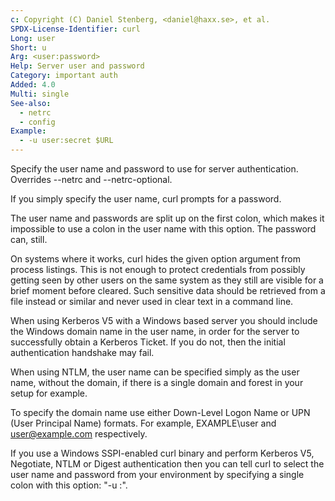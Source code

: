 ```yaml
---
c: Copyright (C) Daniel Stenberg, <daniel@haxx.se>, et al.
SPDX-License-Identifier: curl
Long: user
Short: u
Arg: <user:password>
Help: Server user and password
Category: important auth
Added: 4.0
Multi: single
See-also:
  - netrc
  - config
Example:
  - -u user:secret $URL
---
```


Specify the user name and password to use for server authentication. Overrides
--netrc and --netrc-optional.

If you simply specify the user name, curl prompts for a password.

The user name and passwords are split up on the first colon, which makes it
impossible to use a colon in the user name with this option. The password can,
still.

On systems where it works, curl hides the given option argument from process
listings. This is not enough to protect credentials from possibly getting seen
by other users on the same system as they still are visible for a brief moment
before cleared. Such sensitive data should be retrieved from a file instead or
similar and never used in clear text in a command line.

When using Kerberos V5 with a Windows based server you should include the
Windows domain name in the user name, in order for the server to successfully
obtain a Kerberos Ticket. If you do not, then the initial authentication
handshake may fail.

When using NTLM, the user name can be specified simply as the user name,
without the domain, if there is a single domain and forest in your setup
for example.

To specify the domain name use either Down-Level Logon Name or UPN (User
Principal Name) formats. For example, EXAMPLE\user and user@example.com
respectively.

If you use a Windows SSPI-enabled curl binary and perform Kerberos V5,
Negotiate, NTLM or Digest authentication then you can tell curl to select
the user name and password from your environment by specifying a single colon
with this option: "-u :".
